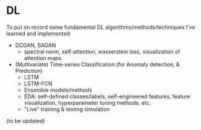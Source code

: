 # DL
To put on record some fundamental DL algorithms/methods/techniques I've learned and implemented

- DCGAN, SAGAN
  - spectral norm, self-attention, wasserstein loss, visualization of attention maps
- (Multivariate) Time-series Classification (for Anomaly detection, & Prediction)
  - LSTM
  - LSTM-FCN
  - Ensemble models/methods
  - EDA: self-defined classes/labels, self-engineered features, feature visualization, hyperparameter tuning methods, etc.
  - "Live" training & testing simulation

(to be updated)
